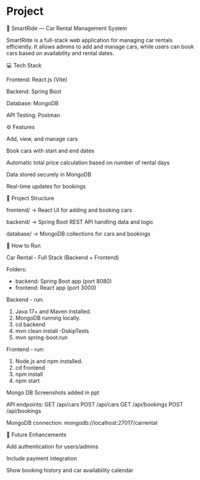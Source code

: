 # Project
🚗 SmartRide — Car Rental Management System

SmartRide is a full-stack web application for managing car rentals efficiently.
It allows admins to add and manage cars, while users can book cars based on availability and rental dates.

💻 Tech Stack

Frontend: React.js (Vite)

Backend: Spring Boot

Database: MongoDB

API Testing: Postman

⚙️ Features

Add, view, and manage cars

Book cars with start and end dates

Automatic total price calculation based on number of rental days

Data stored securely in MongoDB

Real-time updates for bookings

📂 Project Structure

frontend/ → React UI for adding and booking cars

backend/ → Spring Boot REST API handling data and logic

database/ → MongoDB collections for cars and bookings

🚀 How to Run

Car Rental - Full Stack (Backend + Frontend)

Folders:
- backend: Spring Boot app (port 8080)
- frontend: React app (port 3000)

Backend - run:
1. Java 17+ and Maven installed.
2. MongoDB running locally.
3. cd backend
4. mvn clean install -DskipTests
5. mvn spring-boot:run

Frontend - run:
1. Node.js and npm installed.
2. cd frontend
3. npm install
4. npm start

Mongo DB Screenshots added in ppt

API endpoints:
GET  /api/cars
POST /api/cars
GET  /api/bookings
POST /api/bookings

MongoDB connection: mongodb://localhost:27017/carrental

🧠 Future Enhancements

Add authentication for users/admins

Include payment integration

Show booking history and car availability calendar
